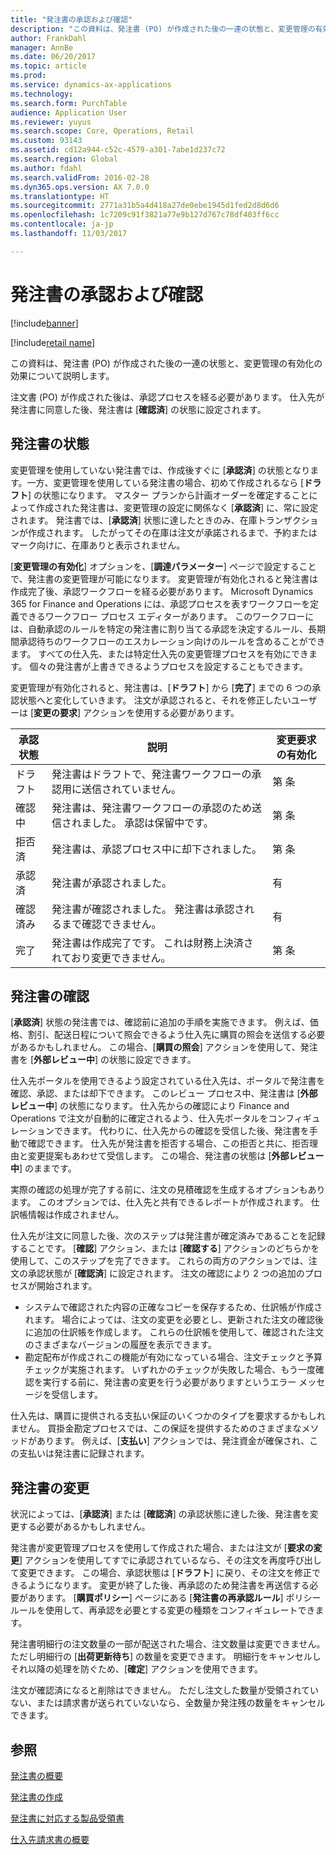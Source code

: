 ```yaml
---
title: "発注書の承認および確認"
description: "この資料は、発注書 (PO) が作成された後の一連の状態と、変更管理の有効化の効果について説明します。"
author: FrankDahl
manager: AnnBe
ms.date: 06/20/2017
ms.topic: article
ms.prod: 
ms.service: dynamics-ax-applications
ms.technology: 
ms.search.form: PurchTable
audience: Application User
ms.reviewer: yuyus
ms.search.scope: Core, Operations, Retail
ms.custom: 93143
ms.assetid: cd12a944-c52c-4579-a301-7abe1d237c72
ms.search.region: Global
ms.author: fdahl
ms.search.validFrom: 2016-02-28
ms.dyn365.ops.version: AX 7.0.0
ms.translationtype: HT
ms.sourcegitcommit: 2771a31b5a4d418a27de0ebe1945d1fed2d8d6d6
ms.openlocfilehash: 1c7209c91f3821a77e9b127d767c78df403ff6cc
ms.contentlocale: ja-jp
ms.lasthandoff: 11/03/2017

---
```


# <a name="approve-and-confirm-purchase-orders"></a>発注書の承認および確認

[!include[banner](../includes/banner.md)]

[!include[retail name](../includes/retail-name.md)]

この資料は、発注書 (PO) が作成された後の一連の状態と、変更管理の有効化の効果について説明します。

注文書 (PO) が作成された後は、承認プロセスを経る必要があります。 仕入先が発注書に同意した後、発注書は [**確認済**] の状態に設定されます。

## <a name="approval-of-purchase-orders"></a>発注書の状態
変更管理を使用していない発注書では、作成後すぐに [**承認済**] の状態となります。一方、変更管理を使用している発注書の場合、初めて作成されるなら [**ドラフト**] の状態になります。 マスター プランから計画オーダーを確定することによって作成された発注書は、変更管理の設定に関係なく [**承認済**] に、常に設定されます。 発注書では、[**承認済**] 状態に達したときのみ、在庫トランザクションが作成されます。 したがってその在庫は注文が承諾されるまで、予約またはマーク向けに、在庫ありと表示されません。  

[**変更管理の有効化**] オプションを、[**調達パラメーター**] ページで設定することで、発注書の変更管理が可能になります。 変更管理が有効化されると発注書は作成完了後、承認ワークフローを経る必要があります。 Microsoft Dynamics 365 for Finance and Operations には、承認プロセスを表すワークフローを定義できるワークフロー プロセス エディターがあります。 このワークフローには、自動承認のルールを特定の発注書に割り当てる承認を決定するルール、長期間承認待ちのワークフローのエスカレーション向けのルールを含めることができます。 すべての仕入先、または特定仕入先の変更管理プロセスを有効にできます。 個々の発注書が上書きできるようプロセスを設定することもできます。  

変更管理が有効化されると、発注書は、[**ドラフト**] から [**完了**] までの 6 つの承認状態へと変化していきます。 注文が承認されると、それを修正したいユーザーは [**変更の要求**] アクションを使用する必要があります。

| 承認状態 | 説明                                                                      | 変更要求の有効化 |
|-----------------|----------------------------------------------------------------------------------|---------------------------|
| ドラフト           | 発注書はドラフトで、発注書ワークフローの承認用に送信されていません。     | 第        条                        |
| 確認中       | 発注書は、発注書ワークフローの承認のため送信されました。 承認は保留中です。       | 第        条                        |
| 拒否済        | 発注書は、承認プロセス中に却下されました。                                 | 第        条                        |
| 承認済        | 発注書が承認されました。                                                             | 有                       |
| 確認済み       | 発注書が確認されました。 発注書は承認されるまで確認できません。        | 有                       |
| 完了       | 発注書は作成完了です。 これは財務上決済されており変更できません。 | 第        条                        |

## <a name="confirming-purchase-orders"></a>発注書の確認
[**承認済**] 状態の発注書では、確認前に追加の手順を実施できます。 例えば、価格、割引、配送日程について照会できるよう仕入先に購買の照会を送信する必要があるかもしれません。 この場合、[**購買の照会**] アクションを使用して、発注書を [**外部レビュー中**] の状態に設定できます。  

仕入先ポータルを使用できるよう設定されている仕入先は、ポータルで発注書を確認、承認、または却下できます。 このレビュー プロセス中、発注書は [**外部レビュー中**] の状態になります。 仕入先からの確認により Finance and Operations で注文が自動的に確定されるよう、仕入先ポータルをコンフィギュレーションできます。 代わりに、仕入先からの確認を受信した後、発注書を手動で確認できます。 仕入先が発注書を拒否する場合、この拒否と共に、拒否理由と変更提案もあわせて受信します。 この場合、発注書の状態は [**外部レビュー中**] のままです。  

実際の確認の処理が完了する前に、注文の見積確認を生成するオプションもあります。 このオプションでは、仕入先と共有できるレポートが作成されます。 仕訳帳情報は作成されません。  

仕入先が注文に同意した後、次のステップは発注書が確定済みであることを記録することです。 [**確認**] アクション、または [**確認する**] アクションのどちらかを使用して、このステップを完了できます。 これらの両方のアクションでは、注文の承認状態が [**確認済**] に設定されます。 注文の確認により 2 つの追加のプロセスが開始されます。

-   システムで確認された内容の正確なコピーを保存するため、仕訳帳が作成されます。 場合によっては、注文の変更を必要とし、更新された注文の確認後に追加の仕訳帳を作成します。 これらの仕訳帳を使用して、確認された注文のさまざまなバージョンの履歴を表示できます。
-   勘定配布が作成されこの機能が有効になっている場合、注文チェックと予算チェックが実施されます。 いずれかのチェックが失敗した場合、もう一度確認を実行する前に、発注書の変更を行う必要がありますというエラー メッセージを受信します。

仕入先は、購買に提供される支払い保証のいくつかのタイプを要求するかもしれません。 買掛金勘定プロセスでは、この保証を提供するためのさまざまなメソッドがあります。 例えば、[**支払い**] アクションでは、発注資金が確保され、この支払いは発注書に記録されます。

## <a name="changing-purchase-orders"></a>発注書の変更
状況によっては、[**承認済**] または [**確認済**] の承認状態に達した後、発注書を変更する必要があるかもしれません。  

発注書が変更管理プロセスを使用して作成された場合、または注文が [**要求の変更**] アクションを使用してすでに承認されているなら、その注文を再度呼び出して変更できます。 この場合、承認状態は [**ドラフト**] に戻り、その注文を修正できるようになります。 変更が終了した後、再承認のため発注書を再送信する必要があります。 [**購買ポリシー**] ページにある [**発注書の再承認ルール**] ポリシー ルールを使用して、再承認を必要とする変更の種類をコンフィギュレートできます。  

発注書明細行の注文数量の一部が配送された場合、注文数量は変更できません。 ただし明細行の [**出荷更新待ち**] の数量を変更できます。 明細行をキャンセルしそれ以降の処理を防ぐため、[**確定**] アクションを使用できます。 

注文が確認済になると削除はできません。 ただし注文した数量が受領されていない、または請求書が送られていないなら、全数量か発注残の数量をキャンセルできます。

<a name="see-also"></a>参照
--------

[発注書の概要](purchase-order-overview.md)

[発注書の作成](purchase-order-creation.md)

[発注書に対応する製品受領書](product-receipt-against-purchase-orders.md)

[仕入先請求書の概要](../../financials/accounts-payable/vendor-invoices-overview.md)




